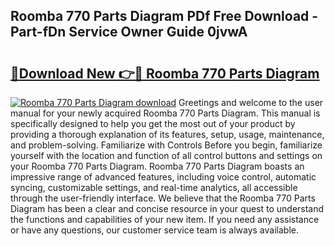 ## Roomba 770 Parts Diagram PDf Free Download - Part-fDn Service Owner Guide 0jvwA

# <h2><a href="http://dflu3vl.blite.top/?on=Roomba+770+Parts+Diagram">🔗Download New 👉🔴 Roomba 770 Parts Diagram</a></h2>

[![Roomba 770 Parts Diagram download](https://i.imgur.com/lujVjoI.png)](http://dflu3vl.blite.top/?on=Roomba+770+Parts+Diagram)
Greetings and welcome to the user manual for your newly acquired Roomba 770 Parts Diagram. This manual is specifically designed to help you get the most out of your product by providing a thorough explanation of its features, setup, usage, maintenance, and problem-solving. Familiarize with Controls Before you begin, familiarize yourself with the location and function of all control buttons and settings on your Roomba 770 Parts Diagram. Roomba 770 Parts Diagram boasts an impressive range of advanced features, including voice control, automatic syncing, customizable settings, and real-time analytics, all accessible through the user-friendly interface. We believe that the Roomba 770 Parts Diagram has been a clear and concise resource in your quest to understand the functions and capabilities of your new item. If you need any assistance or have any questions, our customer service team is always available.
